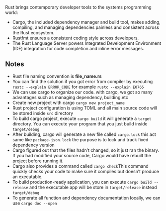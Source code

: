 Rust brings contemporary developer tools to the systems programming world:

- Cargo, the included dependency manager and build tool, makes adding, compiling, and managing dependencies painless and consistent across the Rust ecosystem.
- Rustfmt ensures a consistent coding style across developers.
- The Rust Language Server powers Integrated Development Environment (IDE) integration for code completion and inline error messages.

## Notes

- Rust file naming convention is **file_name.rs**
- You can find the solution if you got error from compiler by executing `rustc --explain ERROR_CODE` for example `rustc --explain E0765`
- We can use cargo to organize our code. with cargo, we got so many advantages such as managing dependency, building.etc
- Create new project with cargo `cargo new project_name`
- Rust project configuration is using TOML and all main source code will be stored inside `src` directory
- To build cargo project, execute `cargo build` it will generate a `target` directory. You can execute your program that you just build inside `target/debug`
- After building, cargo will generate a new file called `cargo.lock` this act same like `package-json.lock` the purpose is to lock and track fixed dependency version
- Cargo figured out that the files hadn’t changed, so it just ran the binary. If you had modified your source code, Cargo would have rebuilt the project before running it.
- Cargo also provides a command called `cargo check`This command quickly checks your code to make sure it compiles but doesn’t produce an executable.
- To build production-ready application, you can execute `cargo build --release` and the executable app will be store in `target/release` instead `target/debug`
- To generate all function and dependency documentation locally, we can use `cargo doc --open`
